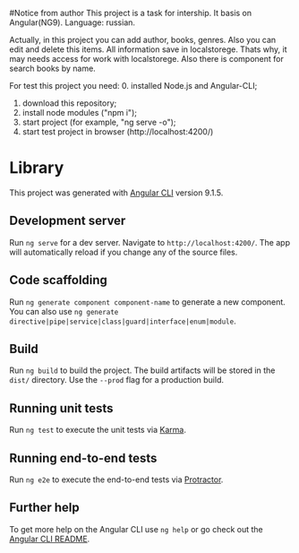#Notice from author
This project is a task for intership.
It basis on Angular(NG9).
Language: russian.

Actually, in this project you can add author, books, genres. 
Also you can edit and delete this items. All information save in localstorege. Thats why, it may needs access for work with localstorege.
Also there is component for search books by name.

For test this project you need:
0. installed Node.js and Angular-CLI;
1. download this repository;
2. install node modules ("npm i");
3. start project (for example, "ng serve -o");
4. start test project in browser (http://localhost:4200/)



# Library

This project was generated with [Angular CLI](https://github.com/angular/angular-cli) version 9.1.5.

## Development server

Run `ng serve` for a dev server. Navigate to `http://localhost:4200/`. The app will automatically reload if you change any of the source files.

## Code scaffolding

Run `ng generate component component-name` to generate a new component. You can also use `ng generate directive|pipe|service|class|guard|interface|enum|module`.

## Build

Run `ng build` to build the project. The build artifacts will be stored in the `dist/` directory. Use the `--prod` flag for a production build.

## Running unit tests

Run `ng test` to execute the unit tests via [Karma](https://karma-runner.github.io).

## Running end-to-end tests

Run `ng e2e` to execute the end-to-end tests via [Protractor](http://www.protractortest.org/).

## Further help

To get more help on the Angular CLI use `ng help` or go check out the [Angular CLI README](https://github.com/angular/angular-cli/blob/master/README.md).
